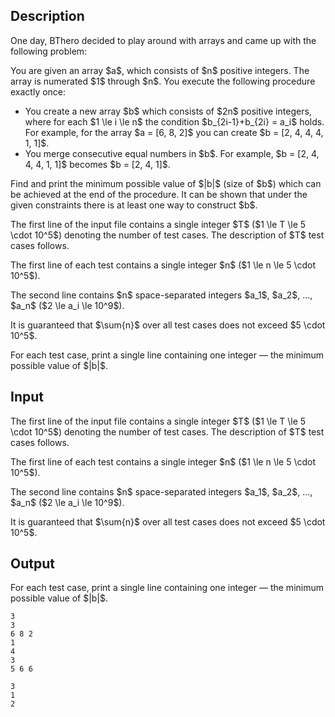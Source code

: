 ## Description

<div><p>One day, <span class="tex-font-style-it">BThero</span> decided to play around with arrays and came up with the following problem:</p><p>You are given an array $a$, which consists of $n$ positive integers. The array is numerated $1$ through $n$. You execute the following procedure <span class="tex-font-style-bf">exactly once</span>:</p><ul> <li> You create a new array $b$ which consists of $2n$ <span class="tex-font-style-bf">positive</span> integers, where for each $1 \le i \le n$ the condition $b_{2i-1}+b_{2i} = a_i$ holds. For example, for the array $a = [6, 8, 2]$ you can create $b = [2, 4, 4, 4, 1, 1]$. </li><li> You merge consecutive equal numbers in $b$. For example, $b = [2, 4, 4, 4, 1, 1]$ becomes $b = [2, 4, 1]$. </li></ul><p>Find and print <span class="tex-font-style-it">the minimum possible</span> value of $|b|$ (size of $b$) which can be achieved at the end of the procedure. It can be shown that under the given constraints there is at least one way to construct $b$.</p></div><div class="input-specification"><p>The first line of the input file contains a single integer $T$ ($1 \le T \le 5 \cdot 10^5$) denoting the number of test cases. The description of $T$ test cases follows.</p><p>The first line of each test contains a single integer $n$ ($1 \le n \le 5 \cdot 10^5$).</p><p>The second line contains $n$ space-separated integers $a_1$, $a_2$, ..., $a_n$ ($2 \le a_i \le 10^9$).</p><p>It is guaranteed that $\sum{n}$ over all test cases does not exceed $5 \cdot 10^5$.</p></div><div class="output-specification"><p>For each test case, print a single line containing one integer — the minimum possible value of $|b|$.</p></div>

## Input

<p>The first line of the input file contains a single integer $T$ ($1 \le T \le 5 \cdot 10^5$) denoting the number of test cases. The description of $T$ test cases follows.</p><p>The first line of each test contains a single integer $n$ ($1 \le n \le 5 \cdot 10^5$).</p><p>The second line contains $n$ space-separated integers $a_1$, $a_2$, ..., $a_n$ ($2 \le a_i \le 10^9$).</p><p>It is guaranteed that $\sum{n}$ over all test cases does not exceed $5 \cdot 10^5$.</p>

## Output

<p>For each test case, print a single line containing one integer — the minimum possible value of $|b|$.</p>





```input1
3
3
6 8 2
1
4
3
5 6 6
```




```output1
3
1
2
```


